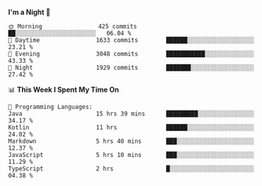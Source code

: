 <!--START_SECTION:waka-->
**I'm a Night 🦉** 

```text
🌞 Morning                425 commits         ██░░░░░░░░░░░░░░░░░░░░░░░   06.04 % 
🌆 Daytime                1633 commits        ██████░░░░░░░░░░░░░░░░░░░   23.21 % 
🌃 Evening                3048 commits        ███████████░░░░░░░░░░░░░░   43.33 % 
🌙 Night                  1929 commits        ███████░░░░░░░░░░░░░░░░░░   27.42 % 
```


📊 **This Week I Spent My Time On** 

```text
💬 Programming Languages: 
Java                     15 hrs 39 mins      █████████░░░░░░░░░░░░░░░░   34.17 % 
Kotlin                   11 hrs              ██████░░░░░░░░░░░░░░░░░░░   24.02 % 
Markdown                 5 hrs 40 mins       ███░░░░░░░░░░░░░░░░░░░░░░   12.37 % 
JavaScript               5 hrs 10 mins       ███░░░░░░░░░░░░░░░░░░░░░░   11.29 % 
TypeScript               2 hrs               █░░░░░░░░░░░░░░░░░░░░░░░░   04.38 % 
```


<!--END_SECTION:waka-->
